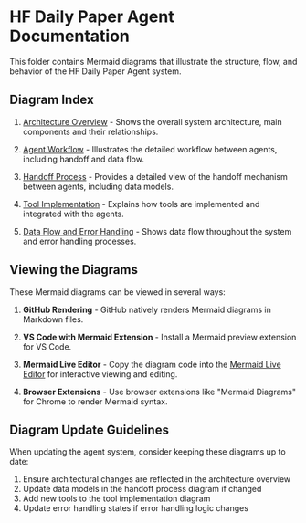 # HF Daily Paper Agent Documentation

This folder contains Mermaid diagrams that illustrate the structure, flow, and behavior of the HF Daily Paper Agent system.

## Diagram Index

1. [Architecture Overview](architecture_overview.md) - Shows the overall system architecture, main components and their relationships.

2. [Agent Workflow](agent_workflow.md) - Illustrates the detailed workflow between agents, including handoff and data flow.

3. [Handoff Process](handoff_process.md) - Provides a detailed view of the handoff mechanism between agents, including data models.

4. [Tool Implementation](tool_implementation.md) - Explains how tools are implemented and integrated with the agents.

5. [Data Flow and Error Handling](data_and_error_flow.md) - Shows data flow throughout the system and error handling processes.

## Viewing the Diagrams

These Mermaid diagrams can be viewed in several ways:

1. **GitHub Rendering** - GitHub natively renders Mermaid diagrams in Markdown files.

2. **VS Code with Mermaid Extension** - Install a Mermaid preview extension for VS Code.

3. **Mermaid Live Editor** - Copy the diagram code into the [Mermaid Live Editor](https://mermaid.live/) for interactive viewing and editing.

4. **Browser Extensions** - Use browser extensions like "Mermaid Diagrams" for Chrome to render Mermaid syntax.

## Diagram Update Guidelines

When updating the agent system, consider keeping these diagrams up to date:

1. Ensure architectural changes are reflected in the architecture overview
2. Update data models in the handoff process diagram if changed
3. Add new tools to the tool implementation diagram
4. Update error handling states if error handling logic changes 